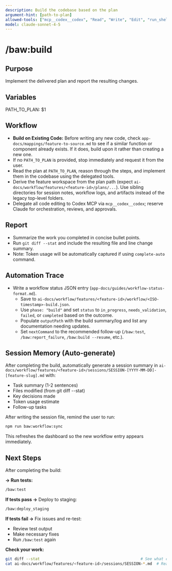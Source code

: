 ```yaml
---
description: Build the codebase based on the plan
argument-hint: [path-to-plan]
allowed-tools: ["mcp__codex__codex", "Read", "Write", "Edit", "run_shell_command", "Bash"]
model: claude-sonnet-4-5
---
```


# /baw:build

## Purpose
Implement the delivered plan and report the resulting changes.

## Variables
PATH_TO_PLAN: $1

## Workflow
- **Build on Existing Code:** Before writing any new code, check `app-docs/mappings/feature-to-source.md` to see if a similar function or component already exists. If it does, build upon it rather than creating a new one.
- If no `PATH_TO_PLAN` is provided, stop immediately and request it from the user.
- Read the plan at `PATH_TO_PLAN`, reason through the steps, and implement them in the codebase using the delegated tools.
- Derive the feature workspace from the plan path (expect `ai-docs/workflow/features/<feature-id>/plans/...`). Use sibling
  directories for session notes, workflow logs, and artifacts instead of the legacy top-level folders.
- Delegate all code editing to Codex MCP via `mcp__codex__codex`; reserve Claude for orchestration, reviews, and approvals.

## Report
- Summarize the work you completed in concise bullet points.
- Run `git diff --stat` and include the resulting file and line change summary.
- Note: Token usage will be automatically captured if using `complete-auto` command.

## Automation Trace
- Write a workflow status JSON entry (`app-docs/guides/workflow-status-format.md`).
  - Save to `ai-docs/workflow/features/<feature-id>/workflow/<ISO-timestamp>-build.json`.
  - Use `phase: "build"` and set `status` to `in_progress`, `needs_validation`, `failed`, or `completed` based on the outcome.
  - Populate `outputPath` with the build summary/log and list any documentation needing updates.
  - Set `nextCommand` to the recommended follow-up (`/baw:test`, `/baw:report_failure`, `/baw:build --resume`, etc.).

## Session Memory (Auto-generate)
After completing the build, automatically generate a session summary in `ai-docs/workflow/features/<feature-id>/sessions/SESSION-[YYYY-MM-DD]-[feature-slug].md` with:
- Task summary (1-2 sentences)
- Files modified (from git diff --stat)
- Key decisions made
- Token usage estimate
- Follow-up tasks

After writing the session file, remind the user to run:
```bash
npm run baw:workflow:sync
```

This refreshes the dashboard so the new workflow entry appears immediately.

## Next Steps
After completing the build:

**→ Run tests:**
```bash
/baw:test
```

**If tests pass →** Deploy to staging:
```bash
/baw:deploy_staging
```

**If tests fail →** Fix issues and re-test:
- Review test output
- Make necessary fixes
- Run `/baw:test` again

**Check your work:**
```bash
git diff --stat                                            # See what changed
cat ai-docs/workflow/features/<feature-id>/sessions/SESSION-*.md  # Read session summary
```
